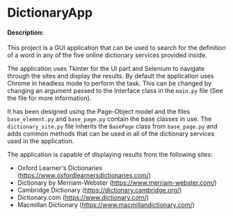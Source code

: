 # DictionaryApp

#### Description:

This project is a GUI application that can be used to search for the definition
of a  word in any of the five online dictionary services provided inside.

The application uses Tkinter for the UI part and Selenium to navigate through
the sites and  display the results. By default the application uses Chrome
in headless mode to perform the task. This can be changed by changing
an argument passed to the Interface class in the `main.py` file (See the
file for more information).

It has been designed using the Page-Object model and the files
`base_element.py` and `base_page.py` contain the base classes in use.
The `dictionary_site.py` file inherits the `BasePage` class from `base_page.py`
and adds common methods that can be used in all of the dictionary services
used in the application.

The application is capable of displaying results from the following sites:
- Oxford Learner's Dictionaries (https://www.oxfordlearnersdictionaries.com/)
- Dictionary by Merriam-Webster (https://www.merriam-webster.com/)
- Cambridge Dictionary (https://dictionary.cambridge.org/)
- Dictionary.com (https://www.dictionary.com/)
- Macmillan Dictionary (https://www.macmillandictionary.com/)